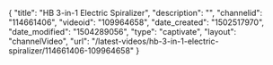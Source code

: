 {
    "title": "HB 3-in-1 Electric Spiralizer",
    "description": "",
    "channelid": "114661406",
    "videoid": "109964658",
    "date_created": "1502517970",
    "date_modified": "1504289056",
    "type": "captivate",
    "layout": "channelVideo",
    "url": "\/latest-videos\/hb-3-in-1-electric-spiralizer\/114661406-109964658"
}